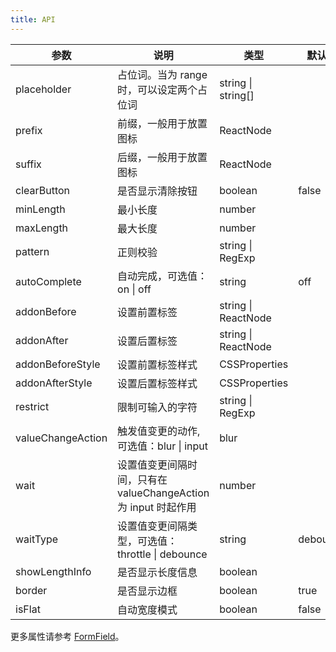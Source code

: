 ```yaml
---
title: API
---
```


| 参数         | 说明                                      | 类型                | 默认值 | 版本    |
| ------------ | ----------------------------------------- | ------------------- | ------ | ----- |
| placeholder  | 占位词。当为 range 时，可以设定两个占位词 | string \| string[]    |        |       |
| prefix       | 前缀，一般用于放置图标                    | ReactNode           |        |     |
| suffix       | 后缀，一般用于放置图标                    | ReactNode           |        |     |
| clearButton  | 是否显示清除按钮                          | boolean             | false  |     |
| minLength    | 最小长度                                  | number              |        |     |
| maxLength    | 最大长度                                  | number              |        |     |
| pattern      | 正则校验                                  | string \| RegExp      |        |       |
| autoComplete | 自动完成，可选值：on \| off              | string              | off    |      |
| addonBefore  | 设置前置标签                              | string \| ReactNode |        |     |
| addonAfter   | 设置后置标签                              | string \| ReactNode |        |     |
| addonBeforeStyle | 设置前置标签样式 | CSSProperties |  |      |
| addonAfterStyle | 设置后置标签样式 | CSSProperties |  |       |
| restrict | 限制可输入的字符 | string \| RegExp |  |       |
| valueChangeAction | 触发值变更的动作, 可选值：blur \| input | blur |  | 1.1.0      |
| wait | 设置值变更间隔时间，只有在 valueChangeAction 为 input 时起作用 | number | | 1.1.0     |
| waitType | 设置值变更间隔类型，可选值：throttle \| debounce | string | debounce | 1.1.0    |
| showLengthInfo | 是否显示长度信息 | boolean | | 1.4.0      |
| border | 是否显示边框 | boolean | true | 1.4.4 |
| isFlat | 自动宽度模式 | boolean | false | 1.4.5 |

更多属性请参考 [FormField](/zh/procmp/abstract/field#FormField)。
